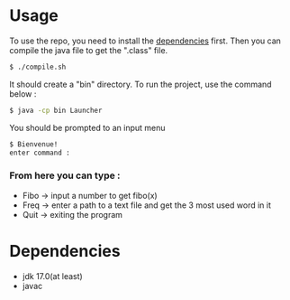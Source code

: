 # Usage
To use the repo, you need to install the [dependencies](#Dependencies) first. Then you can compile the java file to get the ".class" file.

```bash
$ ./compile.sh
```
It should create a "bin" directory. To run the project, use the command below :
```bash
$ java -cp bin Launcher
```
You should be prompted to an input menu
```bash
$ Bienvenue!
enter command :

```
### From here you can type :
- Fibo -> input a number to get fibo(x)
- Freq -> enter a path to a text file and get the 3 most used word in it
- Quit -> exiting the program
# Dependencies
- jdk 17.0(at least)
- javac
